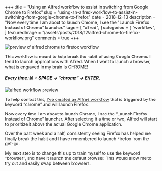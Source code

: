 +++
title = "Using an Alfred workflow to assist in switching from Google Chrome to Firefox"
slug = "using-an-alfred-workflow-to-assist-in-switching-from-google-chrome-to-firefox"
date = 2018-12-13
description = "Now every time I am about to launch Chrome, I see the \"Launch Firefox Instead of Chrome\" launcher."
tags = [ 
    "alfred", 
]
categories = [
    "workflow",
]
featuredImage = "/assets/posts/2018/12/alfred-chrome-to-firefox-workflow.png"
comments = true
+++

![preview of alfred chrome to firefox workflow](/assets/posts/2018/12/alfred-chrome-to-firefox-workflow.png)

This workflow is meant to help break the habit of using Google Chrome. I tend to launch applications with Alfred. When I want to launch a browser, what is engraved in my brain is CHROME! 

##### Every time: &#8984; + SPACE &rarr; “chrome” &rarr; ENTER. 

![alfred workflow preview](/assets/posts/2018/12/alfred-workflow-opened.png)

To help combat this, [I’ve created an Alfred workflow](https://git.jasonraimondi.com/jason/alfred-workflow-launch-firefox-instead-of-chrome) that is triggered by the keyword “chrome” and will launch Firefox.

Now every time I am about to launch Chrome, I see the “Launch Firefox Instead of Chrome” launcher. After selecting it a time or two, Alfred will start to prioritize it above the actual Google Chrome application.

Over the past week and a half, consistently seeing Firefox has helped me finally break the habit and I have remembered to launch Firefox from the get-go. 

My next step is to change this up to train myself to use the keyword “browser”, and have it launch the default browser. This would allow me to try out and easily swap between browsers.
